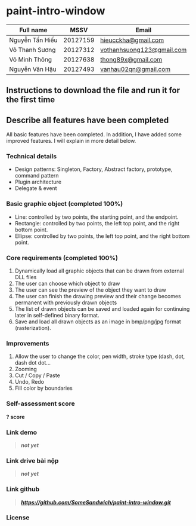 # paint-intro-window

| Full name | MSSV | Email| 
|--|--|--|
| Nguyễn Tấn Hiếu | 20127159 | hieucckha@gmail.com |
| Võ Thanh Sương | 20127312 | vothanhsuong123@gmail.com |
| Võ Minh Thông | 20127638 | thong89x@gmail.com|
| Nguyễn Văn Hậu |20127493 | vanhau02qn@gmail.com|
  
## Instructions to download the file and run it for the first time

## Describe all features have been completed

All basic features have been completed. In addition, I have added some improved features. I will explain in more detail below.

### Technical details

- Design patterns: Singleton, Factory, Abstract factory, prototype, command pattern
- Plugin architecture
- Delegate & event


### Basic graphic object (completed 100%)

- Line: controlled by two points, the starting point, and the endpoint.
- Rectangle: controlled by two points, the left top point, and the right bottom point.
- Ellipse: controlled by two points, the left top point, and the right bottom point.

### Core requirements (completed 100%)

1. Dynamically load all graphic objects that can be drawn from external DLL files
2. The user can choose which object to draw
3. The user can see the preview of the object they want to draw
4. The user can finish the drawing preview and their change becomes permanent with previously drawn objects
5. The list of drawn objects can be saved and loaded again for continuing later in self-defined binary format.
6. Save and load all drawn objects as an image in bmp/png/jpg format (rasterization).

### Improvements

1. Allow the user to change the color, pen width, stroke type (dash, dot, dash dot dot...
2. Zooming
3. Cut / Copy / Paste
4. Undo, Redo
5. Fill color by boundaries

### Self-assessment score
  
**? score**

### Link demo

>***not yet***

### Link drive bài nộp

>***not yet***

### Link github

> ***https://github.com/SomeSandwich/paint-intro-window.git***

### License

